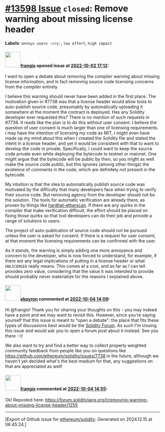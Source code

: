 # [\#13598 Issue](https://github.com/ethereum/solidity/issues/13598) `closed`: Remove warning about missing license header
**Labels**: `annoys users :cry:`, `low effort`, `high impact`


#### <img src="https://avatars.githubusercontent.com/u/481465?v=4" width="50">[frangio](https://github.com/frangio) opened issue at [2022-10-02 17:12](https://github.com/ethereum/solidity/issues/13598):

I want to open a debate about removing the compiler warning about missing license information, and in fact removing source code licensing concerns from the compiler entirely.

I believe this warning should never have been added in the first place. The motivation given in #7738 was that a license header would allow tools to auto-publish source code, presumably by automatically uploading it somewhere at the moment the contract is deployed. Has any Solidity developer ever requested this? There is no mention of such requests in #7738. It reads like the plan is to do this without user consent. I believe the question of user consent is much larger than one of licensing requirements. I may have the intention of licensing my code as MIT, I might even have made up my mind about this when I created the Solidity file and stated the intent in a license header, and yet it would be consistent with that to want to develop the code in private. Specifically, I could want to keep the source code private even while deploying the bytecode to testnet or mainnet. One might argue that the bytecode will be public by then, so you might as well make the source code public, but this ignores (among other things) the existence of comments in the code, which are definitely not present in the bytecode.

My intuition is that the idea to automatically publish source code was motivated by the difficulty that many developers face when trying to verify their source code. But removing agency from the developer should not be the solution. The tools for automatic verification are already there, as proven by things like [hardhat-etherscan](https://hardhat.org/hardhat-runner/plugins/nomiclabs-hardhat-etherscan). If there are any quirks in the compiler that make verification difficult, the effort should be placed on fixing those quirks so that tool developers can do their job and provide a range of solutions to users.

The project of auto-publication of source code should not be pursued unless the user is asked for consent. If there is a request for user consent, at that moment the licensing requirements can be confirmed with the user.

As it stands, the warning is simply adding one more annoyance and concern to the developer, who is now forced to understand, for example, if there are any legal implications of putting in a license header or what `UNLICENSED` really means. This comes at a cost, and as far as I can tell provides zero value, considering that the value it was intended to provide should probably never materialize for the reasons I explained above.

#### <img src="https://avatars.githubusercontent.com/u/1347491?v=4" width="50">[ekpyron](https://github.com/ekpyron) commented at [2022-10-04 14:09](https://github.com/ethereum/solidity/issues/13598#issuecomment-1267067437):

Hi @frangio! Thank you for sharing your thoughts on this - you may indeed have a point and we may want to revisit this.
However, since you're saying yourself that this issue is meant to "open a debate": the place that fits these types of discussions best would be the [Solidity Forum](https://forum.soliditylang.org/).
As such I'm closing this issue and would ask you to open a forum post about it instead. See you there :-)!

We also want to try and find a better way to collect properly weighted community feedback from people like you on questions like https://github.com/ethereum/solidity/issues/7738 in the future, although we haven't yet decided what's the best medium for that, any suggestions on that are appreciated as well!

#### <img src="https://avatars.githubusercontent.com/u/481465?v=4" width="50">[frangio](https://github.com/frangio) commented at [2022-10-04 14:55](https://github.com/ethereum/solidity/issues/13598#issuecomment-1267135341):

Ok! Reposted here: https://forum.soliditylang.org/t/removing-warning-about-missing-license-header/1255


-------------------------------------------------------------------------------



[Export of Github issue for [ethereum/solidity](https://github.com/ethereum/solidity). Generated on 2024.12.15 at 06:45:24.]
